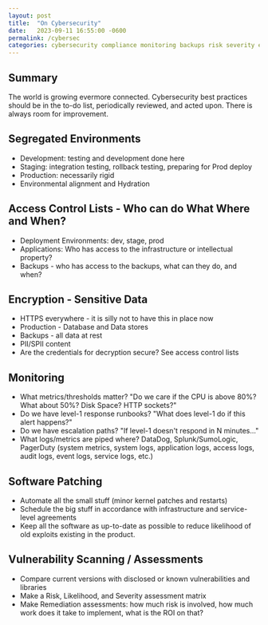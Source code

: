 ```yaml
---
layout: post
title:  "On Cybersecurity"
date:   2023-09-11 16:55:00 -0600
permalink: /cybersec
categories: cybersecurity compliance monitoring backups risk severity encryption
---
```

## Summary
The world is growing evermore connected. Cybersecurity best practices should be in the to-do list, periodically reviewed, and acted upon. There is always room for improvement.

## Segregated Environments
* Development: testing and development done here
* Staging: integration testing, rollback testing, preparing for Prod deploy
* Production: necessarily rigid
* Environmental alignment and Hydration

## Access Control Lists - Who can do What Where and When?
* Deployment Environments: dev, stage, prod
* Applications: Who has access to the infrastructure or intellectual property?
* Backups - who has access to the backups, what can they do, and when?

## Encryption - Sensitive Data
* HTTPS everywhere - it is silly not to have this in place now
* Production - Database and Data stores
* Backups - all data at rest
* PII/SPII content
* Are the credentials for decryption secure? See access control lists

## Monitoring
* What metrics/thresholds matter? "Do we care if the CPU is above 80%? What about 50%? Disk Space? HTTP sockets?"
* Do we have level-1 response runbooks? "What does level-1 do if this alert happens?"
* Do we have escalation paths? "If level-1 doesn't respond in N minutes..."
* What logs/metrics are piped where? DataDog, Splunk/SumoLogic, PagerDuty (system metrics, system logs, application logs, access logs, audit logs, event logs, service logs, etc.)

## Software Patching
* Automate all the small stuff (minor kernel patches and restarts)
* Schedule the big stuff in accordance with infrastructure and service-level agreements
* Keep all the software as up-to-date as possible to reduce likelihood of old exploits existing in the product.

## Vulnerability Scanning / Assessments
* Compare current versions with disclosed or known vulnerabilities and libraries
* Make a Risk, Likelihood, and Severity assessment matrix
* Make Remediation assessments: how much risk is involved, how much work does it take to implement, what is the ROI on that?
